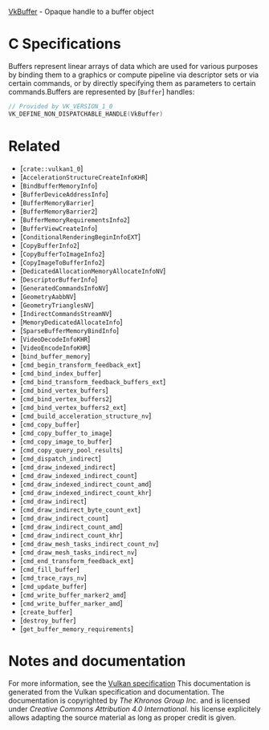 [VkBuffer](https://www.khronos.org/registry/vulkan/specs/1.3-extensions/man/html/VkBuffer.html) - Opaque handle to a buffer object

# C Specifications
Buffers represent linear arrays of data which are used for various purposes
by binding them to a graphics or compute pipeline via descriptor sets or via
certain commands, or by directly specifying them as parameters to certain
commands.Buffers are represented by [`Buffer`] handles:
```c
// Provided by VK_VERSION_1_0
VK_DEFINE_NON_DISPATCHABLE_HANDLE(VkBuffer)
```

# Related
- [`crate::vulkan1_0`]
- [`AccelerationStructureCreateInfoKHR`]
- [`BindBufferMemoryInfo`]
- [`BufferDeviceAddressInfo`]
- [`BufferMemoryBarrier`]
- [`BufferMemoryBarrier2`]
- [`BufferMemoryRequirementsInfo2`]
- [`BufferViewCreateInfo`]
- [`ConditionalRenderingBeginInfoEXT`]
- [`CopyBufferInfo2`]
- [`CopyBufferToImageInfo2`]
- [`CopyImageToBufferInfo2`]
- [`DedicatedAllocationMemoryAllocateInfoNV`]
- [`DescriptorBufferInfo`]
- [`GeneratedCommandsInfoNV`]
- [`GeometryAabbNV`]
- [`GeometryTrianglesNV`]
- [`IndirectCommandsStreamNV`]
- [`MemoryDedicatedAllocateInfo`]
- [`SparseBufferMemoryBindInfo`]
- [`VideoDecodeInfoKHR`]
- [`VideoEncodeInfoKHR`]
- [`bind_buffer_memory`]
- [`cmd_begin_transform_feedback_ext`]
- [`cmd_bind_index_buffer`]
- [`cmd_bind_transform_feedback_buffers_ext`]
- [`cmd_bind_vertex_buffers`]
- [`cmd_bind_vertex_buffers2`]
- [`cmd_bind_vertex_buffers2_ext`]
- [`cmd_build_acceleration_structure_nv`]
- [`cmd_copy_buffer`]
- [`cmd_copy_buffer_to_image`]
- [`cmd_copy_image_to_buffer`]
- [`cmd_copy_query_pool_results`]
- [`cmd_dispatch_indirect`]
- [`cmd_draw_indexed_indirect`]
- [`cmd_draw_indexed_indirect_count`]
- [`cmd_draw_indexed_indirect_count_amd`]
- [`cmd_draw_indexed_indirect_count_khr`]
- [`cmd_draw_indirect`]
- [`cmd_draw_indirect_byte_count_ext`]
- [`cmd_draw_indirect_count`]
- [`cmd_draw_indirect_count_amd`]
- [`cmd_draw_indirect_count_khr`]
- [`cmd_draw_mesh_tasks_indirect_count_nv`]
- [`cmd_draw_mesh_tasks_indirect_nv`]
- [`cmd_end_transform_feedback_ext`]
- [`cmd_fill_buffer`]
- [`cmd_trace_rays_nv`]
- [`cmd_update_buffer`]
- [`cmd_write_buffer_marker2_amd`]
- [`cmd_write_buffer_marker_amd`]
- [`create_buffer`]
- [`destroy_buffer`]
- [`get_buffer_memory_requirements`]

# Notes and documentation
For more information, see the [Vulkan specification](https://www.khronos.org/registry/vulkan/specs/1.3-extensions/html/vkspec.html)
This documentation is generated from the Vulkan specification and documentation.
The documentation is copyrighted by *The Khronos Group Inc.* and is licensed under *Creative Commons Attribution 4.0 International*.
his license explicitely allows adapting the source material as long as proper credit is given.
        